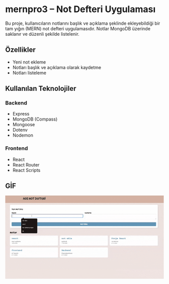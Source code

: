 # mernpro3 – Not Defteri Uygulaması

Bu proje, kullanıcıların notlarını başlık ve açıklama şeklinde ekleyebildiği bir tam yığın (MERN) not defteri uygulamasıdır. Notlar MongoDB üzerinde saklanır ve düzenli şekilde listelenir.

## Özellikler

- Yeni not ekleme  
- Notları başlık ve açıklama olarak kaydetme  
- Notları listeleme  

## Kullanılan Teknolojiler

### Backend

- Express  
- MongoDB (Compass)  
- Mongoose  
- Dotenv  
- Nodemon  

### Frontend
- React  
- React Router  
- React Scripts  

## GİF
![](./public/ZightRecording2025-06-18at12.38.24AM-ezgif.com-optimize%20(2).gif)